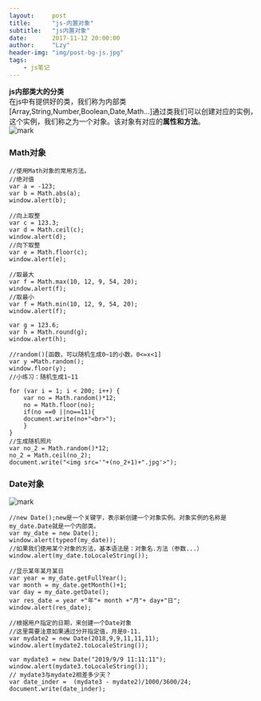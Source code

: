 ```yaml
---
layout:     post
title:      "js-内置对象"
subtitle:   "js内置对象"
date:       2017-11-12 20:00:00
author:     "Lzy"
header-img: "img/post-bg-js.jpg"
tags:
    - js笔记
---
```

**js内部类大的分类**  
在js中有提供好的类，我们称为内部类[Array,String,Number,Boolean,Date,Math...]通过类我们可以创建对应的实例，这个实例，我们称之为一个对象。该对象有对应的**属性和方法**。  
![mark](http://oyy6ppgxt.bkt.clouddn.com/blog/171112/ajEF5b36dC.png?imageslim)
  
### Math对象  

```
//使用Math对象的常用方法。
//绝对值
var a = -123;
var b = Math.abs(a);
window.alert(b);

//向上取整
var c = 123.3;
var d = Math.ceil(c);
window.alert(d);
//向下取整
var e = Math.floor(c);
window.alert(e);

//取最大
var f = Math.max(10, 12, 9, 54, 20);
window.alert(f);
//取最小
var f = Math.min(10, 12, 9, 54, 20);
window.alert(f);

var g = 123.6;
var h = Math.round(g);
window.alert(h);

//random()[函数，可以随机生成0~1的小数。0<=x<1]
var y =Math.random();
window.floor(y);
//小练习：随机生成1~11

for (var i = 1; i < 200; i++) {
	var no = Math.random()*12;
	no = Math.floor(no);
	if(no ==0 ||no==11){
	document.write(no+"<br>");
	}
}
//生成随机照片
var no_2 = Math.random()*12;
no_2 = Math.ceil(no_2);
document.write("<img src='"+(no_2+1)+".jpg'>");
```
### Date对象
![mark](http://oyy6ppgxt.bkt.clouddn.com/blog/171112/i4GD1eA7e3.png?imageslim)

```
//new Date();new是一个关键字，表示新创建一个对象实例。对象实例的名称是my_date.Date就是一个内部类。
var my_date = new Date();
window.alert(typeof(my_date));
//如果我们使用某个对象的方法，基本语法是：对象名.方法（参数...）
window.alert(my_date.toLocaleString());

//显示某年某月某日
var year = my_date.getFullYear();
var month = my_date.getMonth()+1;
var day = my_date.getDate();
var res_date = year +"年"+ month +"月"+ day+"日";
window.alert(res_date);

//根据用户指定的日期，来创建一个Date对象
//这里需要注意如果通过分开指定值，月是0-11.
var mydate2 = new Date(2018,9,9,11,11,11);
window.alert(mydate2.toLocaleString());

var mydate3 = new Date("2019/9/9 11:11:11");
window.alert(mydate3.toLocaleString());
// mydate3与mydate2相差多少天？
var date_inder =  (mydate3 - mydate2)/1000/3600/24;
document.write(date_inder);
```



